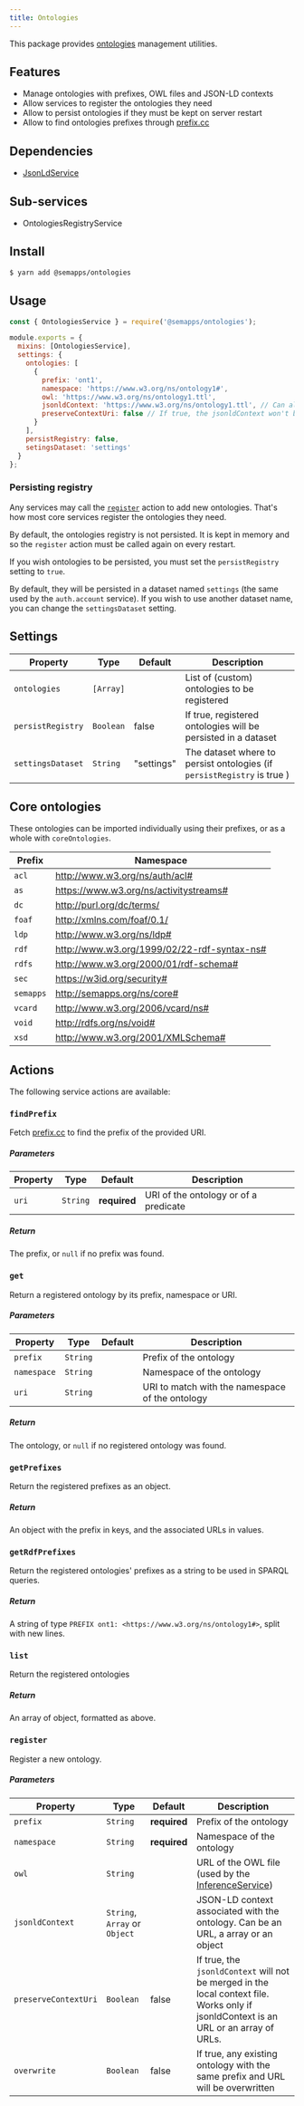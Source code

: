 ```yaml
---
title: Ontologies
---
```


This package provides [ontologies](https://www.ontotext.com/knowledgehub/fundamentals/what-are-ontologies/) management utilities.

## Features

- Manage ontologies with prefixes, OWL files and JSON-LD contexts
- Allow services to register the ontologies they need
- Allow to persist ontologies if they must be kept on server restart
- Allow to find ontologies prefixes through [prefix.cc](https://prefix.cc)

## Dependencies

- [JsonLdService](./jsonld)

## Sub-services

- OntologiesRegistryService

## Install

```bash
$ yarn add @semapps/ontologies
```

## Usage

```js
const { OntologiesService } = require('@semapps/ontologies');

module.exports = {
  mixins: [OntologiesService],
  settings: {
    ontologies: [
      {
        prefix: 'ont1',
        namespace: 'https://www.w3.org/ns/ontology1#',
        owl: 'https://www.w3.org/ns/ontology1.ttl',
        jsonldContext: 'https://www.w3.org/ns/ontology1.ttl', // Can also be a array or an object
        preserveContextUri: false // If true, the jsonldContext won't be merged in the local context file
      }
    ],
    persistRegistry: false,
    setingsDataset: 'settings'
  }
};
```

### Persisting registry

Any services may call the [`register`](#register) action to add new ontologies. That's how most core services register the ontologies they need.

By default, the ontologies registry is not persisted. It is kept in memory and so the `register` action must be called again on every restart.

If you wish ontologies to be persisted, you must set the `persistRegistry` setting to `true`.

By default, they will be persisted in a dataset named `settings` (the same used by the `auth.account` service).
If you wish to use another dataset name, you can change the `settingsDataset` setting.

## Settings

| Property          | Type      | Default    | Description                                                             |
| ----------------- | --------- | ---------- | ----------------------------------------------------------------------- |
| `ontologies`      | `[Array]` |            | List of (custom) ontologies to be registered                            |
| `persistRegistry` | `Boolean` | false      | If true, registered ontologies will be persisted in a dataset           |
| `settingsDataset` | `String`  | "settings" | The dataset where to persist ontologies (if `persistRegistry` is true ) |

## Core ontologies

These ontologies can be imported individually using their prefixes, or as a whole with `coreOntologies`.

| Prefix    | Namespace                                   |
| --------- | ------------------------------------------- |
| `acl`     | http://www.w3.org/ns/auth/acl#              |
| `as`      | https://www.w3.org/ns/activitystreams#      |
| `dc`      | http://purl.org/dc/terms/                   |
| `foaf`    | http://xmlns.com/foaf/0.1/                  |
| `ldp`     | http://www.w3.org/ns/ldp#                   |
| `rdf`     | http://www.w3.org/1999/02/22-rdf-syntax-ns# |
| `rdfs`    | http://www.w3.org/2000/01/rdf-schema#       |
| `sec`     | https://w3id.org/security#                  |
| `semapps` | http://semapps.org/ns/core#                 |
| `vcard`   | http://www.w3.org/2006/vcard/ns#            |
| `void`    | http://rdfs.org/ns/void#                    |
| `xsd`     | http://www.w3.org/2001/XMLSchema#           |

## Actions

The following service actions are available:

### `findPrefix`

Fetch [prefix.cc](https://prefix.cc) to find the prefix of the provided URI.

##### Parameters

| Property | Type     | Default      | Description                           |
| -------- | -------- | ------------ | ------------------------------------- |
| `uri`    | `String` | **required** | URI of the ontology or of a predicate |

##### Return

The prefix, or `null` if no prefix was found.

### `get`

Return a registered ontology by its prefix, namespace or URI.

##### Parameters

| Property    | Type     | Default | Description                                     |
| ----------- | -------- | ------- | ----------------------------------------------- |
| `prefix`    | `String` |         | Prefix of the ontology                          |
| `namespace` | `String` |         | Namespace of the ontology                       |
| `uri`       | `String` |         | URI to match with the namespace of the ontology |

##### Return

The ontology, or `null` if no registered ontology was found.

### `getPrefixes`

Return the registered prefixes as an object.

##### Return

An object with the prefix in keys, and the associated URLs in values.

### `getRdfPrefixes`

Return the registered ontologies' prefixes as a string to be used in SPARQL queries.

##### Return

A string of type `PREFIX ont1: <https://www.w3.org/ns/ontology1#>`, split with new lines.

### `list`

Return the registered ontologies

##### Return

An array of object, formatted as above.

### `register`

Register a new ontology.

##### Parameters

| Property             | Type                          | Default      | Description                                                                                                                           |
| -------------------- | ----------------------------- | ------------ | ------------------------------------------------------------------------------------------------------------------------------------- |
| `prefix`             | `String`                      | **required** | Prefix of the ontology                                                                                                                |
| `namespace`          | `String`                      | **required** | Namespace of the ontology                                                                                                             |
| `owl`                | `String`                      |              | URL of the OWL file (used by the [InferenceService](./inference.md))                                                                  |
| `jsonldContext`      | `String`, `Array` or `Object` |              | JSON-LD context associated with the ontology. Can be an URL, a array or an object                                                     |
| `preserveContextUri` | `Boolean`                     | false        | If true, the `jsonldContext` will not be merged in the local context file. Works only if jsonldContext is an URL or an array of URLs. |
| `overwrite`          | `Boolean`                     | false        | If true, any existing ontology with the same prefix and URL will be overwritten                                                       |
